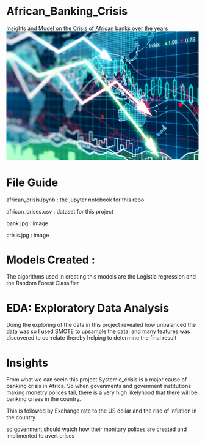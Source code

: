 # African_Banking_Crisis
Insights and Model on the Crisis of African banks over the years
![](stock.jpg)


# File Guide

african_crisis.ipynb : the jupyter notebook for this repo

african_crises.csv : dataset for this project

bank.jpg : image 

crisis.jpg : image

# Models Created :

The algorithms used in creating this models are the 
Logistic regression 
and the Random Forest Classifier 

# EDA: Exploratory Data Analysis 

Doing the exploring of the data in this project revealed how unbalanced the data was so I used SMOTE to upsample the data. and many features was discovered to co-relate thereby helping to determine the final result

# Insights

From what we can seein this project Systemic_crisis is a major cause of banking crisis in Africa. So when govenments and govenment institutions making monetry polices fail, there is a very high likelyhood that there will be banking crises in the country.

This is followed by Exchange rate to the US dollar and the rise of inflation in the country.

so govenment should watch how their monitary polices are created and implimented to avert crises 
